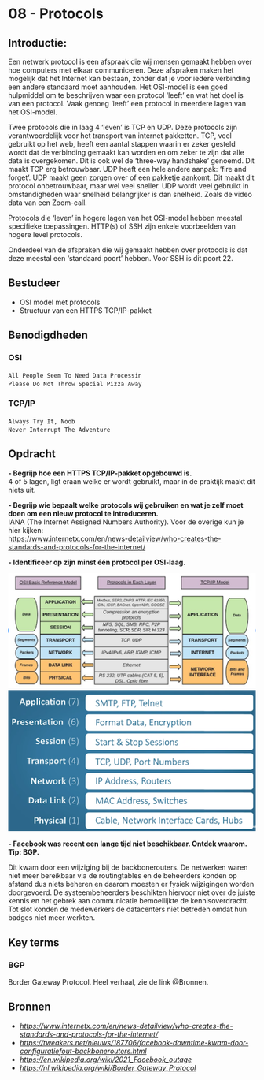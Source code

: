 # 08 - Protocols

## Introductie:
Een netwerk protocol is een afspraak die wij mensen gemaakt hebben over hoe computers met elkaar communiceren. Deze afspraken maken het mogelijk dat het Internet kan bestaan, zonder dat je voor iedere verbinding een andere standaard moet aanhouden.
Het OSI-model is een goed hulpmiddel om te beschrijven waar een protocol ‘leeft’ en wat het doel is van een protocol. Vaak genoeg ‘leeft’ een protocol in meerdere lagen van het OSI-model.  

Twee protocols die in laag 4 ‘leven’ is TCP en UDP. Deze protocols zijn verantwoordelijk voor het transport van internet pakketten. 
TCP, veel gebruikt op het web, heeft een aantal stappen waarin er zeker gesteld wordt dat de verbinding gemaakt kan worden en om zeker te zijn dat alle data is overgekomen. Dit is ook wel de ‘three-way handshake’ genoemd. Dit maakt TCP erg betrouwbaar.
UDP heeft een hele andere aanpak: ‘fire and forget’. UDP maakt geen zorgen over of een pakketje aankomt. Dit maakt dit protocol onbetrouwbaar, maar wel veel sneller. UDP wordt veel gebruikt in omstandigheden waar snelheid belangrijker is dan snelheid. Zoals de video data van een Zoom-call.  

Protocols die ‘leven’ in hogere lagen van het OSI-model hebben meestal specifieke toepassingen. HTTP(s) of SSH zijn enkele voorbeelden van hogere level protocols.  

Onderdeel van de afspraken die wij gemaakt hebben over protocols is dat deze meestal een ‘standaard poort’ hebben. Voor SSH is dit poort 22.
## Bestudeer  
- OSI model met protocols  
- Structuur van een HTTPS TCP/IP-pakket  

## Benodigdheden

### OSI     
`All People Seem To Need Data Processin`  
`Please Do Not Throw Special Pizza Away`  

### TCP/IP
`Always Try It, Noob`  
`Never Interrupt The Adventure`  

## Opdracht  

**- Begrijp hoe een HTTPS TCP/IP-pakket opgebouwd is.**  
4 of 5 lagen, ligt eraan welke er wordt gebruikt, maar in de praktijk maakt dit niets uit.  

**- Begrijp wie bepaalt welke protocols wij gebruiken en wat je zelf moet doen om een nieuw protocol te introduceren.**  
IANA (The Internet Assigned Numbers Authority). Voor de overige kun je hier kijken:   
https://www.internetx.com/en/news-detailview/who-creates-the-standards-and-protocols-for-the-internet/  

**- Identificeer op zijn minst één protocol per OSI-laag.**  

![Kijk](https://github.com/Electroybot/cloud-6-repo-Electroybot/blob/main/00_includes/Week%202/Week%202%20-%20AZ-01%20tm%20AZ-09/AZ-08/01.png?raw=true)  
![Kijk](https://github.com/Electroybot/cloud-6-repo-Electroybot/blob/main/00_includes/Week%202/Week%202%20-%20AZ-01%20tm%20AZ-09/AZ-08/02.png?raw=true)  

**- Facebook was recent een lange tijd niet beschikbaar. Ontdek waarom. Tip: BGP.**   

Dit kwam door een wijziging bij de backbonerouters. De netwerken waren niet meer bereikbaar via de routingtables en de beheerders konden op afstand dus niets beheren en daarom moesten er fysiek wijzigingen worden doorgevoerd. De systeembeheerders beschikten hiervoor niet over de juiste kennis en het gebrek aan communicatie bemoeilijkte de kennisoverdracht. Tot slot konden de medewerkers de datacenters niet betreden omdat hun badges niet meer werkten.  

## Key terms
### BGP
Border Gateway Protocol. Heel verhaal, zie de link @Bronnen.  

## Bronnen
- *https://www.internetx.com/en/news-detailview/who-creates-the-standards-and-protocols-for-the-internet/*
- *https://tweakers.net/nieuws/187706/facebook-downtime-kwam-door-configuratiefout-backbonerouters.html*
- *https://en.wikipedia.org/wiki/2021_Facebook_outage*
- *https://nl.wikipedia.org/wiki/Border_Gateway_Protocol*
